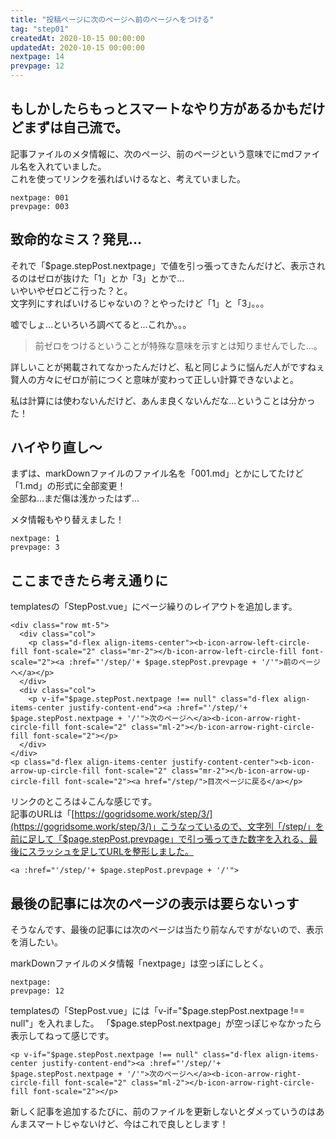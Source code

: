 ```yaml
---
title: "投稿ページに次のページへ前のページへをつける"
tag: "step01"
createdAt: 2020-10-15 00:00:00
updatedAt: 2020-10-15 00:00:00
nextpage: 14
prevpage: 12
---
```


## もしかしたらもっとスマートなやり方があるかもだけどまずは自己流で。

記事ファイルのメタ情報に、次のページ、前のページという意味でにmdファイル名を入れていました。  
これを使ってリンクを張ればいけるなと、考えていました。

    nextpage: 001
    prevpage: 003

## 致命的なミス？発見…

それで「$page.stepPost.nextpage」で値を引っ張ってきたんだけど、表示されるのはゼロが抜けた「1」とか「3」とかで…  
いやいやゼロどこ行った？と。  
文字列にすればいけるじゃないの？とやったけど「1」と「3」。。。

嘘でしょ…といろいろ調べてると…これか。。。

>前ゼロをつけるということが特殊な意味を示すとは知りませんでした...。

詳しいことが掲載されてなかったんだけど、私と同じように悩んだ人がですねぇ賢人の方々にゼロが前につくと意味が変わって正しい計算できないよと。

私は計算には使わないんだけど、あんま良くないんだな…ということは分かった！

## ハイやり直し～

まずは、markDownファイルのファイル名を「001.md」とかにしてたけど「1.md」の形式に全部変更！  
全部ね…まだ傷は浅かったはず…

メタ情報もやり替えました！

    nextpage: 1
    prevpage: 3

## ここまできたら考え通りに

templatesの「StepPost.vue」にページ繰りのレイアウトを追加します。

    <div class="row mt-5">
      <div class="col">
        <p class="d-flex align-items-center"><b-icon-arrow-left-circle-fill font-scale="2" class="mr-2"></b-icon-arrow-left-circle-fill font-scale="2"><a :href="'/step/'+ $page.stepPost.prevpage + '/'">前のページへ</a></p>
      </div>
      <div class="col">
        <p v-if="$page.stepPost.nextpage !== null" class="d-flex align-items-center justify-content-end"><a :href="'/step/'+ $page.stepPost.nextpage + '/'">次のページへ</a><b-icon-arrow-right-circle-fill font-scale="2" class="ml-2"></b-icon-arrow-right-circle-fill font-scale="2"></p>
      </div>
    </div>
    <p class="d-flex align-items-center justify-content-center"><b-icon-arrow-up-circle-fill font-scale="2" class="mr-2"></b-icon-arrow-up-circle-fill font-scale="2"><a href="/step/">目次ページに戻る</a></p>

リンクのところは↓こんな感じです。  
記事のURLは「[https://gogridsome.work/step/3/](https://gogridsome.work/step/3/)」こうなっているので、文字列「/step/」を前に足して「$page.stepPost.prevpage」で引っ張ってきた数字を入れる、最後にスラッシュを足してURLを整形しました。

    <a :href="'/step/'+ $page.stepPost.prevpage + '/'">

## 最後の記事には次のぺージの表示は要らないっす

そうなんです、最後の記事には次のページは当たり前なんですがないので、表示を消したい。

markDownファイルのメタ情報「nextpage」は空っぽにしとく。

    nextpage: 
    prevpage: 12

templatesの「StepPost.vue」には「v-if="$page.stepPost.nextpage !== null"」を入れました。  
「$page.stepPost.nextpage」が空っぽじゃなかったら表示してねって感じです。

    <p v-if="$page.stepPost.nextpage !== null" class="d-flex align-items-center justify-content-end"><a :href="'/step/'+ $page.stepPost.nextpage + '/'">次のページへ</a><b-icon-arrow-right-circle-fill font-scale="2" class="ml-2"></b-icon-arrow-right-circle-fill font-scale="2"></p>

新しく記事を追加するたびに、前のファイルを更新しないとダメっていうのはあんまスマートじゃないけど、今はこれで良しとします！

